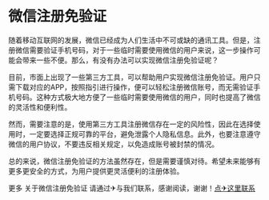 # 微信注册免验证

随着移动互联网的发展，微信已经成为人们生活中不可或缺的通讯工具。但是，注册微信需要验证手机号码，对于一些临时需要使用微信的用户来说，这一步操作可能会带来一些不便。那么，有没有办法可以实现微信注册免验证呢？

目前，市面上出现了一些第三方工具，可以帮助用户实现微信注册免验证。用户只需下载对应的APP，按照指引进行操作，便可以轻松注册微信账号，而无需验证手机号码。这种方式极大地方便了一些临时需要使用微信的用户，同时也提高了微信的灵活性和便利性。

然而，需要注意的是，使用第三方工具注册微信存在一定的风险性，因此在选择使用时，一定要选择正规可靠的平台，避免泄露个人隐私信息。此外，也要注意遵守微信的用户协议，不要违反相关规定，以免造成账号被封禁的情况。

总的来说，微信注册免验证的方法虽然存在，但是需要谨慎对待。希望未来能够有更多更安全的方式，为用户提供更灵活便利的注册体验。

更多 关于微信注册免验证 请通过✈与我们联系，感谢阅读，谢谢！[点✈这里联系](https://d.k02.cc)